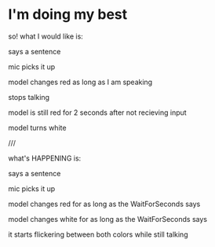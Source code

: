 # I'm doing my best 
so! what I would like is:

says a sentence

mic picks it up

model changes red as long as I am speaking

stops talking

model is still red for 2 seconds after not recieving input

model turns white

///

what's HAPPENING is:

says a sentence

mic picks it up

model changes red for as long as the WaitForSeconds says

model changes white for as long as the WaitForSeconds says

it starts flickering between both colors while still talking
